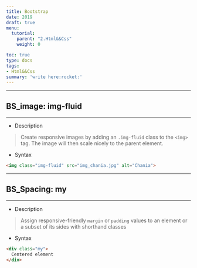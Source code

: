 ```yaml
---
title: Bootstrap
date: 2019
draft: true
menu:
  tutorial:
    parent: "2.Html&&Css"
    weight: 0

toc: true
type: docs
tags:
- Html&&Css
summary: 'write here:rocket:' 
---
```





---
##  BS_image: **img-fluid**
---



* Description

>Create responsive images by adding an `.img-fluid` class to the `<img>` tag. The image will then scale nicely to the parent element.

* Syntax

```html
<img class="img-fluid" src="img_chania.jpg" alt="Chania">

```




---
##  BS_Spacing: **my**
---


* Description

>Assign responsive-friendly `margin` or `padding` values to an element or a subset of its sides with shorthand classes

* Syntax

```html
<div class="my">
  Centered element
</div>
```







